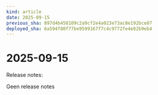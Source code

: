 ```yaml
---
kind: article
date: 2025-09-15
previous_sha: 897d4b458109c2a9cf2e4a023e73ac8e192bce07
deployed_sha: 6a594f80f77be9599167f7c4c9772fe4e82b9eb4
---
```


# 2025-09-15

Release notes:

Geen release notes
